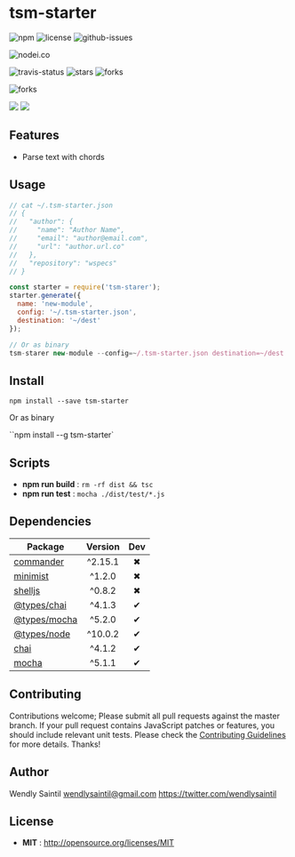 # tsm-starter

![npm](https://img.shields.io/npm/v/tsm-starter.svg) ![license](https://img.shields.io/npm/l/tsm-starter.svg) ![github-issues](https://img.shields.io/github/issues/wspecs/tsm-starter.svg)



![nodei.co](https://nodei.co/npm/tsm-starter.png?downloads=true&downloadRank=true&stars=true)

![travis-status](https://img.shields.io/travis/wspecs/tsm-starter.svg)
![stars](https://img.shields.io/github/stars/wspecs/tsm-starter.svg)
![forks](https://img.shields.io/github/forks/wspecs/tsm-starter.svg)

![forks](https://img.shields.io/github/forks/wspecs/tsm-starter.svg)

![](https://david-dm.org/wspecs/tsm-starter/status.svg)
![](https://david-dm.org/wspecs/tsm-starter/dev-status.svg)

## Features

- Parse text with chords

## Usage

```js
// cat ~/.tsm-starter.json
// {
//   "author": {
//     "name": "Author Name",
//     "email": "author@email.com",
//     "url": "author.url.co"
//   },
//   "repository": "wspecs"
// }

const starter = require('tsm-starer');
starter.generate({
  name: 'new-module',
  config: '~/.tsm-starter.json',
  destination: '~/dest'
});

// Or as binary
tsm-starer new-module --config=~/.tsm-starter.json destination=~/dest

```

## Install

`npm install --save tsm-starter`

Or as binary

``npm install --g tsm-starter`

## Scripts

 - **npm run build** : `rm -rf dist && tsc`
 - **npm run test** : `mocha ./dist/test/*.js`

## Dependencies

Package | Version | Dev
--- |:---:|:---:
[commander](https://www.npmjs.com/package/commander) | ^2.15.1 | ✖
[minimist](https://www.npmjs.com/package/minimist) | ^1.2.0 | ✖
[shelljs](https://www.npmjs.com/package/shelljs) | ^0.8.2 | ✖
[@types/chai](https://www.npmjs.com/package/@types/chai) | ^4.1.3 | ✔
[@types/mocha](https://www.npmjs.com/package/@types/mocha) | ^5.2.0 | ✔
[@types/node](https://www.npmjs.com/package/@types/node) | ^10.0.2 | ✔
[chai](https://www.npmjs.com/package/chai) | ^4.1.2 | ✔
[mocha](https://www.npmjs.com/package/mocha) | ^5.1.1 | ✔


## Contributing

Contributions welcome; Please submit all pull requests against the master branch. If your pull request contains JavaScript patches or features, you should include relevant unit tests. Please check the [Contributing Guidelines](contributng.md) for more details. Thanks!

## Author

Wendly Saintil <wendlysaintil@gmail.com> https://twitter.com/wendlysaintil

## License

 - **MIT** : http://opensource.org/licenses/MIT